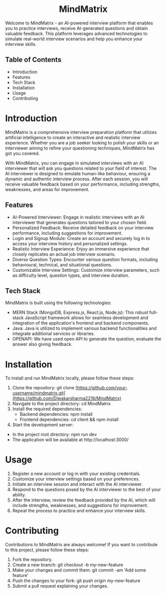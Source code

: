 
<h1 align="center">MindMatrix</h1>
<p>Welcome to MindMatrix - an AI-powered interview platform that enables you to practice interviews, receive AI-generated questions and obtain valuable feedback. This platform leverages advanced technologies to simulate real-world interview scenarios and help you enhance your interview skills.</p>

## Table of Contents
 - Introduction
 - Features
 - Tech Stack
 - Installation
 - Usage
 - Contributing

# Introduction
MindMatrix is a comprehensive interview preparation platform that utilizes artificial intelligence to create an interactive and realistic interview experience. Whether you are a job seeker looking to polish your skills or an interviewer aiming to refine your questioning techniques, MindMatrix has got you covered.

With MindMatrix, you can engage in simulated interviews with an AI interviewer that will ask you questions related to your field of interest. The AI interviewer is designed to emulate human-like behaviour, ensuring a dynamic and authentic interview process. After each session, you will receive valuable feedback based on your performance, including strengths, weaknesses, and areas for improvement.

## Features
 - AI-Powered Interviewer: Engage in realistic interviews with an AI interviewer that generates questions tailored to your chosen field.
 - Personalized Feedback: Receive detailed feedback on your interview performance, including suggestions for improvement.
 - Login and Signup Module: Create an account and securely log in to access your interview history and personalized settings.
 - Realistic Interview Experience: Enjoy an immersive experience that closely replicates an actual job interview scenario.
 - Diverse Question Types: Encounter various question formats, including behavioural, technical, and situational questions.
 - Customizable Interview Settings: Customize interview parameters, such as difficulty level, question types, and interview duration.

## Tech Stack
MindMatrix is built using the following technologies:

 - MERN Stack (MongoDB, Express.js, React.js, Node.js): This robust full-stack JavaScript framework allows for seamless development and integration of the application's frontend and backend components.
 - Java: Java is utilized to implement various backend functionalities and integrate additional services or libraries.
 - OPENAPI: We have used open API to generate the question, evaluate the answer also giving feedback.

# Installation

To install and run MindMatrix locally, please follow these steps:

1. Clone the repository: git clone [https://github.com/your-username/mindmatrix.git](https://github.com/Diwakarsharma2216/MindMatrix)
2. Navigate to the project directory: cd MindMatrix
3. Install the required dependencies:
   - Backend dependencies: npm install
   - Frontend dependencies: cd client && npm install
4. Start the development server:
  - In the project root directory: npm run dev
  - The application will be available at http://localhost:3000/
    
# Usage

1. Register a new account or log in with your existing credentials.
2. Customize your interview settings based on your preferences.
3. Initiate an interview session and interact with the AI interviewer.
4. Respond to the questions posed by the AI interviewer to the best of your ability.
5. After the interview, review the feedback provided by the AI, which will include strengths, weaknesses, and suggestions for improvement.
6. Repeat the process to practice and enhance your interview skills.

# Contributing
Contributions to MindMatrix are always welcome! If you want to contribute to this project, please follow these steps:

1. Fork the repository.
2. Create a new branch: git checkout -b my-new-feature
3. Make your changes and commit them: git commit -am 'Add some feature'
4. Push the changes to your fork: git push origin my-new-feature
5. Submit a pull request explaining your changes.
